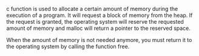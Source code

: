 
c function is used to allocate a certain amount of memory during the execution of a program. It will request a block of memory from the heap. If the request is granted, the operating system will reserve the requested amount of memory and malloc will return a pointer to the reserved space.



When the amount of memory is not needed anymore, you must return it to the operating system by calling the function free.
